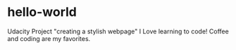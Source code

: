 # hello-world
Udacity Project "creating a stylish webpage" I Love learning to code!
Coffee and coding are my favorites.
